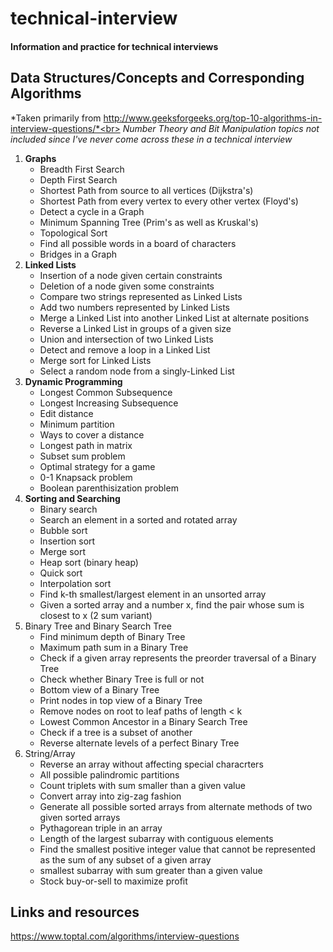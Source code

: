 # technical-interview
#### Information and practice for technical interviews


## Data Structures/Concepts and Corresponding Algorithms
  *Taken primarily from http://www.geeksforgeeks.org/top-10-algorithms-in-interview-questions/*<br>
  *Number Theory and Bit Manipulation topics not included since I've never come across these in a technical interview*
  1. **Graphs**
      * Breadth First Search
      * Depth First Search
      * Shortest Path from source to all vertices (Dijkstra's)
      * Shortest Path from every vertex to every other vertex (Floyd's)
      * Detect a cycle in a Graph
      * Minimum Spanning Tree (Prim's as well as Kruskal's)
      * Topological Sort
      * Find all possible words in a board of characters
      * Bridges in a Graph
  2. **Linked Lists**
      * Insertion of a node given certain constraints
      * Deletion of a node given some constraints
      * Compare two strings represented as Linked Lists
      * Add two numbers represented by Linked Lists
      * Merge a Linked List into another Linked List at alternate positions
      * Reverse a Linked List in groups of a given size
      * Union and intersection of two Linked Lists
      * Detect and remove a loop in a Linked List
      * Merge sort for Linked Lists
      * Select a random node from a singly-Linked List
  3. **Dynamic Programming**
      * Longest Common Subsequence
      * Longest Increasing Subsequence
      * Edit distance
      * Minimum partition
      * Ways to cover a distance
      * Longest path in matrix
      * Subset sum problem
      * Optimal strategy for a game
      * 0-1 Knapsack problem
      * Boolean parenthisization problem
  4. **Sorting and Searching**
      * Binary search
      * Search an element in a sorted and rotated array
      * Bubble sort
      * Insertion sort
      * Merge sort
      * Heap sort (binary heap)
      * Quick sort
      * Interpolation sort
      * Find k-th smallest/largest element in an unsorted array
      * Given a sorted array and a number x, find the pair whose sum is closest to x (2 sum variant)
  5. Binary Tree and Binary Search Tree
      * Find minimum depth of Binary Tree
      * Maximum path sum in a Binary Tree
      * Check if a given array represents the preorder traversal of a Binary Tree
      * Check whether Binary Tree is full or not
      * Bottom view of a Binary Tree
      * Print nodes in top view of a Binary Tree
      * Remove nodes on root to leaf paths of length < k
      * Lowest Common Ancestor in a Binary Search Tree
      * Check if a tree is a subset of another
      * Reverse alternate levels of a perfect Binary Tree
  6. String/Array
      * Reverse an array without affecting special characrters
      * All possible palindromic partitions
      * Count triplets with sum smaller than a given value
      * Convert array into zig-zag fashion
      * Generate all possible sorted arrays from alternate methods of two given sorted arrays
      * Pythagorean triple in an array
      * Length of the largest subarray with contiguous elements
      * Find the smallest positive integer value that cannot be represented as the sum of any subset of a given array
      * smallest subarray with sum greater than a given value
      * Stock buy-or-sell to maximize profit
      
  ## Links and resources
  https://www.toptal.com/algorithms/interview-questions
